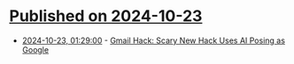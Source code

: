 # [Published on 2024-10-23](index.md)

* [2024-10-23, 01:29:00](https://soylentnews.org/article.pl?sid=24/10/22/0115205&from=rss) - [Gmail Hack: Scary New Hack Uses AI Posing as Google](https://soylentnews.org/article.pl?sid=24/10/22/0115205&from=rss)
